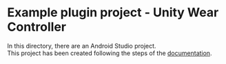 # Example plugin project - Unity Wear Controller

In this directory, there are an Android Studio project.            
This project has been created following the steps of the [documentation](https://github.com/juanpomares/Unity-Wear-Controller/wiki).
